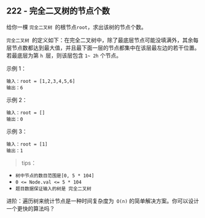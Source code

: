 ## 222 - 完全二叉树的节点个数
给你一棵 `完全二叉树 `的根节点` root `，求出该树的节点个数。

`完全二叉树 `的定义如下：在完全二叉树中，除了最底层节点可能没填满外，其余每层节点数都达到最大值，并且最下面一层的节点都集中在该层最左边的若干位置。若最底层为第 `h `层，则该层包含 `1~ 2h` 个节点。

 

示例 1：
```
输入：root = [1,2,3,4,5,6]
输出：6
```
示例 2：
```
输入：root = []
输出：0
```
示例 3：
```
输入：root = [1]
输出：1
``` 

>tips：
+ `树中节点的数目范围是[0, 5 * 104]`
+ `0 <= Node.val <= 5 * 104`
+ `题目数据保证输入的树是 完全二叉树`
 
进阶：遍历树来统计节点是一种时间复杂度为` O(n)` 的简单解决方案。你可以设计一个更快的算法吗？

